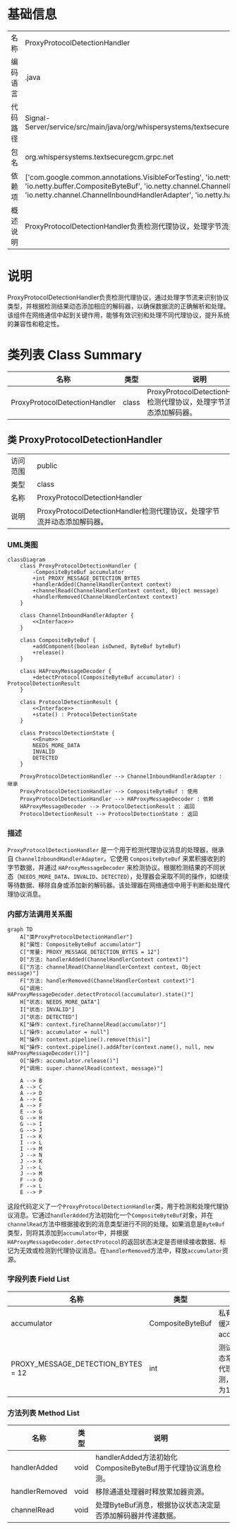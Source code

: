 # 基础信息

|      |      |
|------|------|
| 名称 | ProxyProtocolDetectionHandler |
| 编码语言 | .java |
| 代码路径 | Signal-Server/service/src/main/java/org/whispersystems/textsecuregcm/grpc/net/ProxyProtocolDetectionHandler.java |
| 包名 | org.whispersystems.textsecuregcm.grpc.net |
| 依赖项 | ['com.google.common.annotations.VisibleForTesting', 'io.netty.buffer.ByteBuf', 'io.netty.buffer.CompositeByteBuf', 'io.netty.channel.ChannelHandlerContext', 'io.netty.channel.ChannelInboundHandlerAdapter', 'io.netty.handler.codec.haproxy.HAProxyMessageDecoder'] |
| 概述说明 | ProxyProtocolDetectionHandler负责检测代理协议，处理字节流并动态添加解码器。 |

# 说明

ProxyProtocolDetectionHandler负责检测代理协议，通过处理字节流来识别协议类型，并根据检测结果动态添加相应的解码器，以确保数据流的正确解析和处理。该组件在网络通信中起到关键作用，能够有效识别和处理不同代理协议，提升系统的兼容性和稳定性。

# 类列表 Class Summary

| 名称   | 类型  | 说明 |
|-------|------|-------------|
| ProxyProtocolDetectionHandler | class | ProxyProtocolDetectionHandler检测代理协议，处理字节流并动态添加解码器。 |



## 类 ProxyProtocolDetectionHandler

|      |      |
|------|------|
| 访问范围 | public |
| 类型 | class |
| 名称 | ProxyProtocolDetectionHandler |
| 说明 | ProxyProtocolDetectionHandler检测代理协议，处理字节流并动态添加解码器。 |


### UML类图

```mermaid
classDiagram
    class ProxyProtocolDetectionHandler {
        -CompositeByteBuf accumulator
        +int PROXY_MESSAGE_DETECTION_BYTES
        +handlerAdded(ChannelHandlerContext context)
        +channelRead(ChannelHandlerContext context, Object message)
        +handlerRemoved(ChannelHandlerContext context)
    }

    class ChannelInboundHandlerAdapter {
        <<Interface>>
    }

    class CompositeByteBuf {
        +addComponent(boolean isOwned, ByteBuf byteBuf)
        +release()
    }

    class HAProxyMessageDecoder {
        +detectProtocol(CompositeByteBuf accumulator) : ProtocolDetectionResult
    }

    class ProtocolDetectionResult {
        <<Interface>>
        +state() : ProtocolDetectionState
    }

    class ProtocolDetectionState {
        <<Enum>>
        NEEDS_MORE_DATA
        INVALID
        DETECTED
    }

    ProxyProtocolDetectionHandler --> ChannelInboundHandlerAdapter : 继承
    ProxyProtocolDetectionHandler --> CompositeByteBuf : 使用
    ProxyProtocolDetectionHandler --> HAProxyMessageDecoder : 依赖
    HAProxyMessageDecoder --> ProtocolDetectionResult : 返回
    ProtocolDetectionResult --> ProtocolDetectionState : 返回
```

### 描述
`ProxyProtocolDetectionHandler` 是一个用于检测代理协议消息的处理器，继承自 `ChannelInboundHandlerAdapter`。它使用 `CompositeByteBuf` 来累积接收到的字节数据，并通过 `HAProxyMessageDecoder` 来检测协议。根据检测结果的不同状态（`NEEDS_MORE_DATA`、`INVALID`、`DETECTED`），处理器会采取不同的操作，如继续等待数据、移除自身或添加新的解码器。该处理器在网络通信中用于判断和处理代理协议消息。


### 内部方法调用关系图

```mermaid
graph TD
    A["类ProxyProtocolDetectionHandler"]
    B["属性: CompositeByteBuf accumulator"]
    C["常量: PROXY_MESSAGE_DETECTION_BYTES = 12"]
    D["方法: handlerAdded(ChannelHandlerContext context)"]
    E["方法: channelRead(ChannelHandlerContext context, Object message)"]
    F["方法: handlerRemoved(ChannelHandlerContext context)"]
    G["调用: HAProxyMessageDecoder.detectProtocol(accumulator).state()"]
    H["状态: NEEDS_MORE_DATA"]
    I["状态: INVALID"]
    J["状态: DETECTED"]
    K["操作: context.fireChannelRead(accumulator)"]
    L["操作: accumulator = null"]
    M["操作: context.pipeline().remove(this)"]
    N["操作: context.pipeline().addAfter(context.name(), null, new HAProxyMessageDecoder())"]
    O["操作: accumulator.release()"]
    P["调用: super.channelRead(context, message)"]

    A --> B
    A --> C
    A --> D
    A --> E
    A --> F
    E --> G
    G --> H
    G --> I
    G --> J
    I --> K
    I --> L
    I --> M
    J --> N
    J --> K
    J --> L
    J --> M
    F --> O
    F --> L
    E --> P
```

这段代码定义了一个`ProxyProtocolDetectionHandler`类，用于检测和处理代理协议消息。它通过`handlerAdded`方法初始化一个`CompositeByteBuf`对象，并在`channelRead`方法中根据接收到的消息类型进行不同的处理。如果消息是`ByteBuf`类型，则将其添加到`accumulator`中，并根据`HAProxyMessageDecoder.detectProtocol`的返回状态决定是否继续接收数据、标记为无效或检测到代理协议消息。在`handlerRemoved`方法中，释放`accumulator`资源。

### 字段列表 Field List

| 名称  | 类型  | 说明 |
|-------|-------|------|
| accumulator | CompositeByteBuf | 私有组合字节缓冲区变量accumulator。 |
| PROXY_MESSAGE_DETECTION_BYTES = 12 | int | 测试可见的静态常量，用于代理消息检测，字节长度为12。 |

### 方法列表 Method List

| 名称  | 类型  | 说明 |
|-------|-------|------|
| handlerAdded | void | handlerAdded方法初始化CompositeByteBuf用于代理协议消息检测。 |
| handlerRemoved | void | 移除通道处理器时释放累加器资源。 |
| channelRead | void | 处理ByteBuf消息，根据协议状态决定是否添加解码器并传递数据。 |





